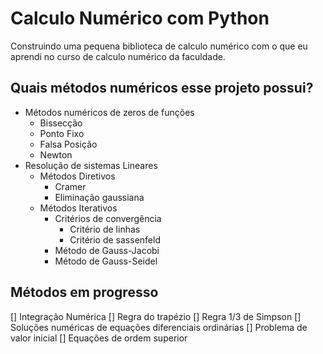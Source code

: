 # Calculo Numérico com Python

Construindo uma pequena biblioteca de calculo numérico com o que eu aprendi no curso de calculo numérico da faculdade.

## Quais métodos numéricos esse projeto possui?


- Métodos numéricos de zeros de funções
  - Bissecção
  - Ponto Fixo
  - Falsa Posição
  - Newton
- Resolução de sistemas Lineares
  - Métodos Diretivos
    - Cramer
    - Eliminação gaussiana   
  - Métodos Iterativos
    - Critérios de convergência
      - Critério de linhas
      - Critério de sassenfeld
    - Método de Gauss-Jacobi
    - Método de Gauss-Seidel    

## Métodos em progresso

[] Integração Numérica
  [] Regra do trapézio
  [] Regra 1/3 de Simpson
[] Soluções numéricas de equações diferenciais ordinárias
  [] Problema de valor inicial
  [] Equações de ordem superior
